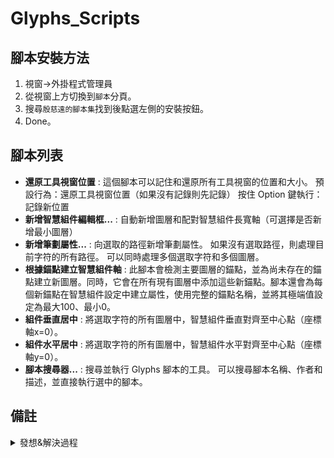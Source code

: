 # Glyphs_Scripts

## 腳本安裝方法

1. 視窗->外掛程式管理員
2. 從視窗上方切換到`腳本`分頁。
3. 搜尋`殷慈遠的腳本集`找到後點選左側的安裝按鈕。
4. Done。

## 腳本列表

- **還原工具視窗位置** : 這個腳本可以記住和還原所有工具視窗的位置和大小。
預設行為：還原工具視窗位置（如果沒有記錄則先記錄）
按住 Option 鍵執行：記錄新位置
- **新增智慧組件編輯框...** : 自動新增圖層和配對智慧組件長寬軸（可選擇是否新增最小圖層）
- **新增筆劃屬性...** : 向選取的路徑新增筆劃屬性。
如果沒有選取路徑，則處理目前字符的所有路徑。
可以同時處理多個選取字符和多個圖層。
- **根據錨點建立智慧組件軸** : 此腳本會檢測主要圖層的錨點，並為尚未存在的錨點建立新圖層。同時，它會在所有現有圖層中添加這些新錨點。腳本還會為每個新錨點在智慧組件設定中建立屬性，使用完整的錨點名稱，並將其極端值設定為最大100、最小0。
- **組件垂直居中** : 將選取字符的所有圖層中，智慧組件垂直對齊至中心點（座標軸x=0）。
- **組件水平居中** : 將選取字符的所有圖層中，智慧組件水平對齊至中心點（座標軸y=0）。
- **腳本搜尋器...** : 搜尋並執行 Glyphs 腳本的工具。
可以搜尋腳本名稱、作者和描述，並直接執行選中的腳本。

## 備註

<details> <summary>發想&解決過程</summary>

這兩天花了一些時間研究 Glyphs 的腳本語法，對於去年曾經提到智慧型部件設定繁瑣的問題終於解決了。在此分享一下我的解決歷程。

---

在我去年對於這個問題錄製了 [發問影片](https://youtu.be/A97dZtYgmAA) 總之就是為了製作可變形的智慧型部件需要新增圖層、為它們命名、設定軸屬性和配對圖層，太多繁瑣的步驟希望能透過腳本快速完成。

這是我在 Glyphs 論壇的 [發問主題](https://forum.glyphsapp.com/t/about-the-height-and-width-values-of-smart-component/20402)。

---

我把腳本拆成兩個部分解決，圖層部分以及智慧型部件設定的部分。

---

圖層部分我參考了 [mekkablue 腳本集](https://github.com/mekkablue/Glyphs-Scripts) 裡面的 Insert Layers 腳本（在 Interpolation 分類中），作者將選項寫成一套ＵＩ，我只截取了生成的部分改成符合自己需求的語法


---

最後是智慧型部件設定的部分，起先我找到了官網提供的語法集，裡面確實提供了我需要的功能：[設定軸屬性](https://docu.glyphsapp.com/#GSGlyph.smartComponentAxes) 和 [配對圖層](https://docu.glyphsapp.com/#GSLayer.smartComponentPoleMapping)。


但是設定軸屬性的部分，我複製了範例的語法卻在 Glyphs 中無法順利運行。於是我用語法中的幾個關鍵字在官方論壇中尋找，發現了這篇文章。

時間來到今年中，中國的設計師提出了相同的 [發問主題](https://forum.glyphsapp.com/t/automate-script-for-layer-settings-of-smart-component/23011/6)，或許是問題描述的比較完整所以得到了解決。

裡面提供的語法成為我需要的腳本最後一塊拼圖，這個腳本終於能在未來的造字過程中成功幫我省下很多時間。

</details>
